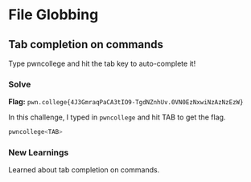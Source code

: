 # File Globbing

## Tab completion on commands
Type pwncollege and hit the tab key to auto-complete it!

### Solve
**Flag:** `pwn.college{4J3GmraqPaCA3tIO9-TgdNZnhUv.0VN0EzNxwiNzAzNzEzW}`

In this challenge, I typed in ```pwncollege``` and hit TAB to get the flag.

```bash
pwncollege<TAB>
```

### New Learnings
Learned about tab completion on commands.
